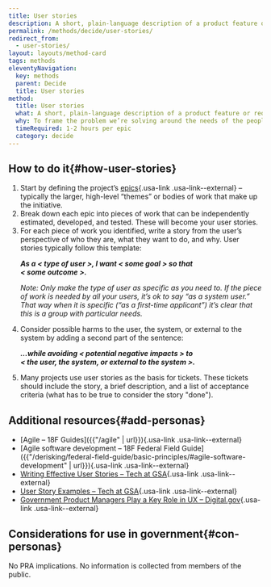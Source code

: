 ```yaml
---
title: User stories
description: A short, plain-language description of a product feature or requirement written from the perspective of the user.
permalink: /methods/decide/user-stories/
redirect_from:
  - user-stories/
layout: layouts/method-card
tags: methods
eleventyNavigation:
  key: methods
  parent: Decide
  title: User stories
method:
  title: User stories
  what: A short, plain-language description of a product feature or requirement written from the perspective of the user.
  why: To frame the problem we’re solving around the needs of the people who will use the product, rather than the limitations of the technology or the program or agency overseeing it. User stories help us break down a large development effort into smaller, more manageable slices so that we can track progress, plan sprints, and prioritize work around user impact. They also encourage us to talk about features in plain language and make the discussions (and solutions) more accessible.
  timeRequired: 1-2 hours per epic
  category: decide
---
```


## How to do it{#how-user-stories}
1. Start by defining the project’s [epics](https://tech.gsa.gov/guides/glossary/#epic){.usa-link .usa-link--external} – typically the larger, high-level “themes” or bodies of work that make up the initiative.
1. Break down each epic into pieces of work that can be independently estimated, developed, and tested. These will become your user stories.
1. For each piece of work you identified, write a story from the user’s perspective of who they are, what they want to do, and why. User stories typically follow this template:
    <p>
      <b><em>As a < type of user >, I want < some goal > so that </br> < some outcome >.</em></b>
    </p>
    <p>
      <em>Note: Only make the type of user as specific as you need to. If the piece of work is needed by all your users, it’s ok to say “as a system user.” That way when it is specific (“as a first-time applicant”) it’s clear that this is a group with particular needs.</em>
    </p>
1. Consider possible harms to the user, the system, or external to the system by adding a second part of the sentence:
    <p>
      <b><em>…while avoiding < potential negative impacts > to </br> < the user, the system, or external to the system >.</em></b>
    </p>
1. Many projects use user stories as the basis for tickets. These tickets should include the story, a brief description, and a list of acceptance criteria (what has to be true to consider the story "done").


<section class="method--section method--section--additional-resources" markdown="1">

## Additional resources{#add-personas}

- [Agile – 18F Guides]({{"/agile" | url}}){.usa-link .usa-link--external}
- [Agile software development – 18F Federal Field Guide]({{"/derisking/federal-field-guide/basic-principles/#agile-software-development" | url}}){.usa-link .usa-link--external}
- [Writing Effective User Stories – Tech at GSA](https://tech.gsa.gov/guides/effective_user_stories/){.usa-link .usa-link--external}
- [User Story Examples – Tech at GSA](https://tech.gsa.gov/guides/user_story_example/){.usa-link .usa-link--external}
- [Government Product Managers Play a Key Role in UX – Digital.gov](https://digital.gov/2015/11/27/government-product-managers-play-a-key-role-in-ux/){.usa-link .usa-link--external}

</section>

<section class="method--section method--section--government-considerations" markdown="1" >

## Considerations for use in government{#con-personas}

No PRA implications. No information is collected from members of the public.
</section>
